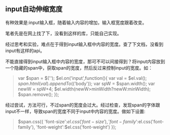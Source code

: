 ## input自动伸缩宽度

有种效果是:input输入框，随着输入内容的增加，输入框宽度跟着改变。

笔者先是在网上找了下，没看到这样的库，只能自己实现。

经过思考和实验，难点在于得到input输入框中内容的宽度。查了下文档，没看到input有这样的api。

不能直接得到input输入框中内容的宽度，那可不可以间接得到？将input内容放到一个隐藏的span中，获取span的宽度，然后反过来控制input的宽度。如：

>var $span = $('<span style="position:absolute;opacity:0;z-index:-1;"></span>');
     $el.on('input',function(){
        var val = $el.val();
        $span.html(val).appendTo($('body'));
        var spW = $span.width();
        var newW = spW+4;
        $el.width(newW>minWidth?newW:minWidth);
        $span.remove();
     });

经过尝试，方法可行，不过span的宽度会过大。经过检查，发现span的字体跟input不一样，导致span的宽度不同于input中内容的宽度。做如下设置:

>$span.css({
        'font-size':$el.css('font-size'),
        'font-family':$el.css('font-family'),
        'font-weight':$el.css('font-weight')
    });